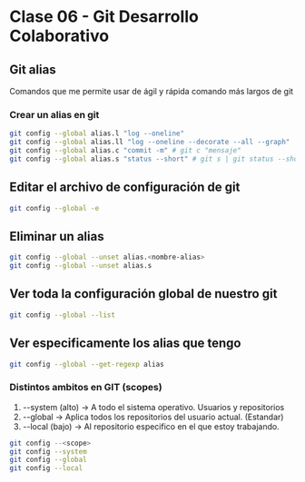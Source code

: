 # Clase 06 - Git Desarrollo Colaborativo

## Git alias
Comandos que me permite usar de ágil y rápida comando más largos de git

### Crear un alias en git

```sh
git config --global alias.l "log --oneline"
git config --global alias.ll "log --oneline --decorate --all --graph"
git config --global alias.c "commit -m" # git c "mensaje"
git config --global alias.s "status --short" # git s | git status --short
```

## Editar el archivo de configuración de git

```sh
git config --global -e
```

## Eliminar un alias

```sh
git config --global --unset alias.<nombre-alias>
git config --global --unset alias.s
```

## Ver toda la configuración global de nuestro git

```sh
git config --global --list
```

## Ver especificamente los alias que tengo

```sh
git config --global --get-regexp alias
```

### Distintos ambitos en GIT (scopes)

1. --system (alto) -> A todo el sistema operativo. Usuarios y repositorios
2. --global -> Aplica todos los repositorios del usuario actual. (Estandar)
3. --local (bajo) -> Al repositorio especifico en el que estoy trabajando.

```sh
git config --<scope> 
git config --system
git config --global
git config --local
```
